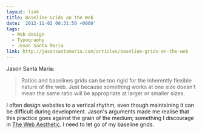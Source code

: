 ```yaml
---
layout: link
title: Baseline Grids on the Web
date: '2012-11-02 00:31:50 +0000'
tags:
  - Web design
  - Typography
  - Jason Santa Maria
link: http://jasonsantamaria.com/articles/baseline-grids-on-the-web
---
```

Jason Santa Maria:

> Ratios and baselines grids can be too rigid for the inherently flexible nature of the web. Just because something works at one size doesn't mean the same ratio will be appropriate at larger or smaller sizes.

I often design websites to a vertical rhythm, even though maintaining it can be difficult during development. Jason's arguments made me realise that this practice goes against the grain of the medium; something I discourage in [The Web Aesthetic][1]. I need to let go of my baseline grids.

[1]: http://www.alistapart.com/articles/the-web-aesthetic/
